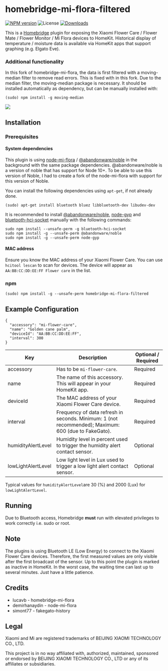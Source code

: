 # homebridge-mi-flora-filtered


[![NPM version](https://badge.fury.io/js/homebridge-mi-flora-filtered.svg)](https://npmjs.org/package/homebridge-mi-flora-filtered)
![License](https://img.shields.io/badge/license-MIT-lightgrey.svg)
[![Downloads](https://img.shields.io/npm/dm/homebridge-mi-flora-filtered.svg)](https://npmjs.org/package/homebridge-mi-flora-filtered)

This is a [Homebridge](https://github.com/nfarina/homebridge) plugin for exposing the Xiaomi Flower Care / Flower Mate / Flower Monitor / Mi Flora devices to HomeKit. Historical display of temperature / moisture data is available via HomeKit apps that support graphing (e.g. Elgato Eve). 

### Additional functionality
In this fork of homebridge-mi-flora, the data is first filtered with a moving-median filter to remove read errors. This is fixed with in this fork. Due to the median filter, the moving-median package is necessary. It should be installed automatically as dependency, but can be manually installed with:

```
(sudo) npm install -g moving-median
```

<img src=https://raw.githubusercontent.com/honkmaster/homebridge-mi-flower-care/master/images/flower_care.jpg />


## Installation

### Prerequisites

#### System dependencies

This plugin is using [node-mi-flora](https://github.com/demirhanaydin/node-mi-flora) / [@abandonware/noble](https://github.com/abandonware/noble) in the background with the same package dependencies. @abandonware/noble is a version of noble that has support for Node 10+. To be able to use this version of Noble, I had to create a fork of the node-mi-flora with support for this version of Noble. 

You can install the following dependencies using `apt-get`, if not already done.

```
(sudo) apt-get install bluetooth bluez libbluetooth-dev libudev-dev
```

It is recommended to install [@abandonware/noble](https://github.com/abandonware/noble), [node-gyp](https://github.com/nodejs/node-gyp) and [bluetooth-hci-socket](https://github.com/noble/node-bluetooth-hci-socket) manually with the following commands:

```
sudo npm install --unsafe-perm -g bluetooth-hci-socket
sudo npm install -g --unsafe-perm @abandonware/noble
sudo npm install -g --unsafe-perm node-gyp
```

#### MAC address

Ensure you know the MAC address of your Xiaomi Flower Care. You can use `hcitool lescan` to scan for devices. The device will appear as `AA:BB:CC:DD:EE:FF Flower care` in the list.

### npm

```
(sudo) npm install -g --unsafe-perm homebridge-mi-flora-filtered
```

## Example Configuration

```
{
  "accessory": "mi-flower-care",
  "name": "Golden cane palm",
  "deviceId": "AA:BB:CC:DD:EE:FF",
  "interval": 300
}
``` 

| Key           | Description | Optional / Required |
|---------------|-------------|---------------------|
| accessory     | Has to be `mi-flower-care`. | Required |
| name          | The name of this accessory. This will appear in your HomeKit app. | Required |
| deviceId      | The MAC address of your Xiaomi Flower Care device. | Required |
| interval      | Frequency of data refresh in seconds. Minimum: 1 (not recommended); Maximum: 600 (due to FakeGato). | Required |
| humidityAlertLevel | Humidity level in percent used to trigger the humidity alert contact sensor. | Optional |
| lowLightAlertLevel |  Low light level in Lux used to trigger a low light alert contact sensor. | Optional |

Typical values for `humidityAlertLevel`are 30 (%) and 2000 (Lux) for `lowLightAlertLevel`. 

## Running

Due to Bluetooth access, Homebridge **must** run with elevated privileges to work correctly i.e. sudo or root.

## Note

The plugins is using Bluetooth LE (Low Energy) to connect to the Xiaomi Flower Care devices. Therefore, the first measured values are only visible after the first broadcast of the sensor. Up to this point the plugin is marked as inactive in HomeKit. In the worst case, the waiting time can last up to several minutes. Just have a little patience.

## Credits

* lucavb - homebridge-mi-flora
* demirhanaydin - node-mi-flora
* simont77 - fakegato-history

## Legal

Xiaomi and Mi are registered trademarks of BEIJING XIAOMI TECHNOLOGY CO., LTD.

This project is in no way affiliated with, authorized, maintained, sponsored or endorsed by BEIJING XIAOMI TECHNOLOGY CO., LTD or any of its affiliates or subsidiaries.

